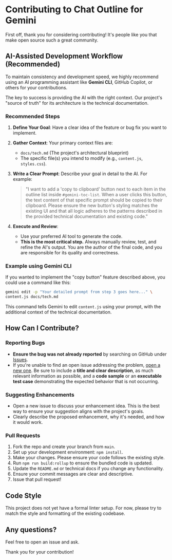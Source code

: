 # Contributing to Chat Outline for Gemini

First off, thank you for considering contributing! It's people like you that make open source such a great community.

## AI-Assisted Development Workflow (Recommended)

To maintain consistency and development speed, we highly recommend using an AI programming assistant like **Gemini CLI**, GitHub Copilot, or others for your contributions.

The key to success is providing the AI with the right context. Our project's "source of truth" for its architecture is the technical documentation.

### Recommended Steps

1.  **Define Your Goal**: Have a clear idea of the feature or bug fix you want to implement.

2.  **Gather Context**: Your primary context files are:
    *   `docs/tech.md` (The project's architectural blueprint)
    *   The specific file(s) you intend to modify (e.g., `content.js`, `styles.css`).

3.  **Write a Clear Prompt**: Describe your goal in detail to the AI. For example:
    > "I want to add a 'copy to clipboard' button next to each item in the outline list inside `#gemini-toc-list`. When a user clicks this button, the text content of that specific prompt should be copied to their clipboard. Please ensure the new button's styling matches the existing UI and that all logic adheres to the patterns described in the provided technical documentation and existing code."

4.  **Execute and **Review****:
    *   Use your preferred AI tool to generate the code.
    *   **This is the most critical step.** Always manually review, test, and refine the AI's output. You are the author of the final code, and you are responsible for its quality and correctness.

### Example using Gemini CLI

If you wanted to implement the "copy button" feature described above, you could use a command like this:

```bash
gemini edit -p "Your detailed prompt from step 3 goes here..." \
content.js docs/tech.md
```

This command tells Gemini to edit `content.js` using your prompt, with the additional context of the technical documentation.

## How Can I Contribute?

### Reporting Bugs

- **Ensure the bug was not already reported** by searching on GitHub under [Issues](https://github.com/RonkTsang/gemini-chat-extension/issues).
- If you're unable to find an open issue addressing the problem, [open a new one](https://github.com/RonkTsang/gemini-chat-extension/issues/new). Be sure to include a **title and clear description**, as much relevant information as possible, and a **code sample** or an **executable test case** demonstrating the expected behavior that is not occurring.

### Suggesting Enhancements

- Open a new issue to discuss your enhancement idea. This is the best way to ensure your suggestion aligns with the project's goals.
- Clearly describe the proposed enhancement, why it's needed, and how it would work.

### Pull Requests

1.  Fork the repo and create your branch from `main`.
2.  Set up your development environment: `npm install`.
3.  Make your changes. Please ensure your code follows the existing style.
4.  Run `npm run build:rollup` to ensure the bundled code is updated.
5.  Update the `README.md` or technical docs if you change any functionality.
6.  Ensure your commit messages are clear and descriptive.
7.  Issue that pull request!

## Code Style

This project does not yet have a formal linter setup. For now, please try to match the style and formatting of the existing codebase.

## Any questions?

Feel free to open an issue and ask.

Thank you for your contribution!
